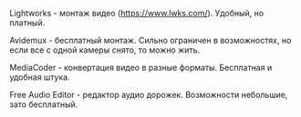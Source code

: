 Lightworks - монтаж видео (https://www.lwks.com/). Удобный, но платный.

Avidemux - бесплатный монтаж. Сильно ограничен в возможностях, но если все с одной камеры снято, то можно жить.

MediaCoder - конвертация видео в разные форматы. Бесплатная и удобная штука.

Free Audio Editor - редактор аудио дорожек. Возможности небольшие, зато бесплатный.
